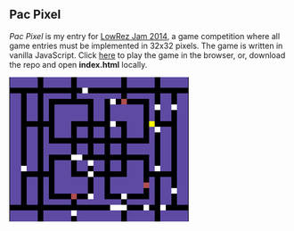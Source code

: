 ## Pac Pixel

*Pac Pixel* is my entry for [LowRez Jam 2014](http://jams.gamejolt.io/lowrezjam2014/games/pac-pixel/26312), a game competition where all game entries must be implemented in 32x32 pixels. The game is written in vanilla JavaScript. Click [here](https://andreybutov.com/pac-pixel-lowrezjam2014/) to play the game in the browser, or, download the repo and open **index.html** locally.

![image](screenshot.jpg)
